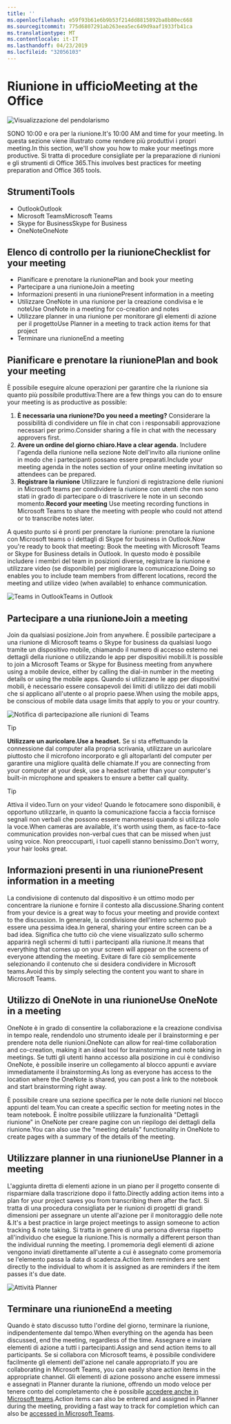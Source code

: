 ```yaml
---
title: ''
ms.openlocfilehash: e59f93b61e6b9b53f214dd8815892ba8b80ec668
ms.sourcegitcommit: 775d6807291ab263eea5ec649d9aaf1933fb41ca
ms.translationtype: MT
ms.contentlocale: it-IT
ms.lasthandoff: 04/23/2019
ms.locfileid: "32056103"
---
```

# <a name="meeting-at-the-office"></a><span data-ttu-id="548de-102">Riunione in ufficio</span><span class="sxs-lookup"><span data-stu-id="548de-102">Meeting at the Office</span></span>

![Visualizzazione del pendolarismo](media/ditl_meeting.png)

<span data-ttu-id="548de-104">SONO 10:00 e ora per la riunione.</span><span class="sxs-lookup"><span data-stu-id="548de-104">It's 10:00 AM and time for your meeting.</span></span> <span data-ttu-id="548de-105">In questa sezione viene illustrato come rendere più produttivi i propri meeting.</span><span class="sxs-lookup"><span data-stu-id="548de-105">In this section, we'll show you how to make your meetings more productive.</span></span>  <span data-ttu-id="548de-106">Si tratta di procedure consigliate per la preparazione di riunioni e gli strumenti di Office 365.</span><span class="sxs-lookup"><span data-stu-id="548de-106">This involves best practices for meeting preparation and Office 365 tools.</span></span>  

## <a name="tools"></a><span data-ttu-id="548de-107">Strumenti</span><span class="sxs-lookup"><span data-stu-id="548de-107">Tools</span></span>
- <span data-ttu-id="548de-108">Outlook</span><span class="sxs-lookup"><span data-stu-id="548de-108">Outlook</span></span>
- <span data-ttu-id="548de-109">Microsoft Teams</span><span class="sxs-lookup"><span data-stu-id="548de-109">Microsoft Teams</span></span>
- <span data-ttu-id="548de-110">Skype for Business</span><span class="sxs-lookup"><span data-stu-id="548de-110">Skype for Business</span></span>
- <span data-ttu-id="548de-111">OneNote</span><span class="sxs-lookup"><span data-stu-id="548de-111">OneNote</span></span>

## <a name="checklist-for-your-meeting"></a><span data-ttu-id="548de-112">Elenco di controllo per la riunione</span><span class="sxs-lookup"><span data-stu-id="548de-112">Checklist for your meeting</span></span>
- <span data-ttu-id="548de-113">Pianificare e prenotare la riunione</span><span class="sxs-lookup"><span data-stu-id="548de-113">Plan and book your meeting</span></span>
- <span data-ttu-id="548de-114">Partecipare a una riunione</span><span class="sxs-lookup"><span data-stu-id="548de-114">Join a meeting</span></span>
- <span data-ttu-id="548de-115">Informazioni presenti in una riunione</span><span class="sxs-lookup"><span data-stu-id="548de-115">Present information in a meeting</span></span>
- <span data-ttu-id="548de-116">Utilizzare OneNote in una riunione per la creazione condivisa e le note</span><span class="sxs-lookup"><span data-stu-id="548de-116">Use OneNote in a meeting for co-creation and notes</span></span>
- <span data-ttu-id="548de-117">Utilizzare planner in una riunione per monitorare gli elementi di azione per il progetto</span><span class="sxs-lookup"><span data-stu-id="548de-117">Use Planner in a meeting to track action items for that project</span></span>
- <span data-ttu-id="548de-118">Terminare una riunione</span><span class="sxs-lookup"><span data-stu-id="548de-118">End a meeting</span></span>
 
## <a name="plan-and-book-your-meeting"></a><span data-ttu-id="548de-119">Pianificare e prenotare la riunione</span><span class="sxs-lookup"><span data-stu-id="548de-119">Plan and book your meeting</span></span>
<span data-ttu-id="548de-120">È possibile eseguire alcune operazioni per garantire che la riunione sia quanto più possibile produttiva:</span><span class="sxs-lookup"><span data-stu-id="548de-120">There are a few things you can do to ensure your meeting is as productive as possible:</span></span>

1. <span data-ttu-id="548de-121">**È necessaria una riunione?**</span><span class="sxs-lookup"><span data-stu-id="548de-121">**Do you need a meeting?**</span></span> <span data-ttu-id="548de-122">Considerare la possibilità di condividere un file in chat con i responsabili approvazione necessari per primo.</span><span class="sxs-lookup"><span data-stu-id="548de-122">Consider sharing a file in chat with the necessary approvers first.</span></span>  
1. <span data-ttu-id="548de-123">**Avere un ordine del giorno chiaro.**</span><span class="sxs-lookup"><span data-stu-id="548de-123">**Have a clear agenda.**</span></span>  <span data-ttu-id="548de-124">Includere l'agenda della riunione nella sezione Note dell'invito alla riunione online in modo che i partecipanti possano essere preparati.</span><span class="sxs-lookup"><span data-stu-id="548de-124">Include your meeting agenda in the notes section of your online meeting invitation so attendees can be prepared.</span></span>
1. <span data-ttu-id="548de-125">**Registrare la riunione**  Utilizzare le funzioni di registrazione delle riunioni in Microsoft teams per condividere la riunione con utenti che non sono stati in grado di partecipare o di trascrivere le note in un secondo momento.</span><span class="sxs-lookup"><span data-stu-id="548de-125">**Record your meeting**  Use meeting recording functions in Microsoft Teams to share the meeting with people who could not attend or to transcribe notes later.</span></span>  

<span data-ttu-id="548de-126">A questo punto si è pronti per prenotare la riunione: prenotare la riunione con Microsoft teams o i dettagli di Skype for business in Outlook.</span><span class="sxs-lookup"><span data-stu-id="548de-126">Now you're ready to book that meeting:  Book the meeting with Microsoft Teams or Skype for Business details in Outlook.</span></span> <span data-ttu-id="548de-127">In questo modo è possibile includere i membri del team in posizioni diverse, registrare la riunione e utilizzare video (se disponibile) per migliorare la comunicazione.</span><span class="sxs-lookup"><span data-stu-id="548de-127">Doing so enables you to include team members from different locations, record the meeting and utilize video (when available) to enhance communication.</span></span> 

![<span data-ttu-id="548de-128">Teams in Outlook</span><span class="sxs-lookup"><span data-stu-id="548de-128">Teams in Outlook</span></span> ](media/ditl_teamsoutlook.png)

## <a name="join-a-meeting"></a><span data-ttu-id="548de-129">Partecipare a una riunione</span><span class="sxs-lookup"><span data-stu-id="548de-129">Join a meeting</span></span>
<span data-ttu-id="548de-130">Join da qualsiasi posizione.</span><span class="sxs-lookup"><span data-stu-id="548de-130">Join from anywhere.</span></span> <span data-ttu-id="548de-131">È possibile partecipare a una riunione di Microsoft teams o Skype for business da qualsiasi luogo tramite un dispositivo mobile, chiamando il numero di accesso esterno nei dettagli della riunione o utilizzando le app per dispositivi mobili.</span><span class="sxs-lookup"><span data-stu-id="548de-131">It is possible to join a Microsoft Teams or Skype for Business meeting from anywhere using a mobile device, either by calling the dial-in number in the meeting details or using the mobile apps.</span></span> <span data-ttu-id="548de-132">Quando si utilizzano le app per dispositivi mobili, è necessario essere consapevoli dei limiti di utilizzo dei dati mobili che si applicano all'utente o al proprio paese.</span><span class="sxs-lookup"><span data-stu-id="548de-132">When using the mobile apps, be conscious of mobile data usage limits that apply to you or your country.</span></span>

![Notifica di partecipazione alle riunioni di Teams](media/ditl_teamsjoin.png)

> [!TIP]
> <span data-ttu-id="548de-134">**Utilizzare un auricolare.**</span><span class="sxs-lookup"><span data-stu-id="548de-134">**Use a headset.**</span></span> <span data-ttu-id="548de-135">Se si sta effettuando la connessione dal computer alla propria scrivania, utilizzare un auricolare piuttosto che il microfono incorporato e gli altoparlanti del computer per garantire una migliore qualità delle chiamate.</span><span class="sxs-lookup"><span data-stu-id="548de-135">If you are connecting from your computer at your desk, use a headset rather than your computer's built-in microphone and speakers to ensure a better call quality.</span></span>

> [!TIP]
> <span data-ttu-id="548de-136">Attiva il video.</span><span class="sxs-lookup"><span data-stu-id="548de-136">Turn on your video!</span></span> <span data-ttu-id="548de-137">Quando le fotocamere sono disponibili, è opportuno utilizzarle, in quanto la comunicazione faccia a faccia fornisce segnali non verbali che possono essere manomessi quando si utilizza solo la voce.</span><span class="sxs-lookup"><span data-stu-id="548de-137">When cameras are available, it's worth using them, as face-to-face communication provides non-verbal cues that can be missed when just using voice.</span></span> <span data-ttu-id="548de-138">Non preoccuparti, i tuoi capelli stanno benissimo.</span><span class="sxs-lookup"><span data-stu-id="548de-138">Don't worry, your hair looks great.</span></span> 

## <a name="present-information-in-a-meeting"></a><span data-ttu-id="548de-139">Informazioni presenti in una riunione</span><span class="sxs-lookup"><span data-stu-id="548de-139">Present information in a meeting</span></span>
<span data-ttu-id="548de-140">La condivisione di contenuto dal dispositivo è un ottimo modo per concentrare la riunione e fornire il contesto alla discussione.</span><span class="sxs-lookup"><span data-stu-id="548de-140">Sharing content from your device is a great way to focus your meeting and provide context to the discussion.</span></span> <span data-ttu-id="548de-141">In generale, la condivisione dell'intero schermo può essere una pessima idea.</span><span class="sxs-lookup"><span data-stu-id="548de-141">In general, sharing your entire screen can be a bad idea.</span></span> <span data-ttu-id="548de-142">Significa che tutto ciò che viene visualizzato sullo schermo apparirà negli schermi di tutti i partecipanti alla riunione.</span><span class="sxs-lookup"><span data-stu-id="548de-142">It means that everything that comes up on your screen will appear on the screens of everyone attending the meeting.</span></span> <span data-ttu-id="548de-143">Evitare di fare ciò semplicemente selezionando il contenuto che si desidera condividere in Microsoft teams.</span><span class="sxs-lookup"><span data-stu-id="548de-143">Avoid this by simply selecting the content you want to share in Microsoft Teams.</span></span> 

## <a name="use-onenote-in-a-meeting"></a><span data-ttu-id="548de-144">Utilizzo di OneNote in una riunione</span><span class="sxs-lookup"><span data-stu-id="548de-144">Use OneNote in a meeting</span></span>
<span data-ttu-id="548de-145">OneNote è in grado di consentire la collaborazione e la creazione condivisa in tempo reale, rendendolo uno strumento ideale per il brainstorming e per prendere nota delle riunioni.</span><span class="sxs-lookup"><span data-stu-id="548de-145">OneNote can allow for real-time collaboration and co-creation, making it an ideal tool for brainstorming and note taking in meetings.</span></span> <span data-ttu-id="548de-146">Se tutti gli utenti hanno accesso alla posizione in cui è condiviso OneNote, è possibile inserire un collegamento al blocco appunti e avviare immediatamente il brainstorming.</span><span class="sxs-lookup"><span data-stu-id="548de-146">As long as everyone has access to the location where the OneNote is shared, you can post a link to the notebook and start brainstorming right away.</span></span>

<span data-ttu-id="548de-147">È possibile creare una sezione specifica per le note delle riunioni nel blocco appunti del team.</span><span class="sxs-lookup"><span data-stu-id="548de-147">You can create a specific section for meeting notes in the team notebook.</span></span> <span data-ttu-id="548de-148">È inoltre possibile utilizzare la funzionalità "Dettagli riunione" in OneNote per creare pagine con un riepilogo dei dettagli della riunione.</span><span class="sxs-lookup"><span data-stu-id="548de-148">You can also use the "meeting details" functionality in OneNote to create pages with a summary of the details of the meeting.</span></span>

## <a name="use-planner-in-a-meeting"></a><span data-ttu-id="548de-149">Utilizzare planner in una riunione</span><span class="sxs-lookup"><span data-stu-id="548de-149">Use Planner in a meeting</span></span>
<span data-ttu-id="548de-150">L'aggiunta diretta di elementi azione in un piano per il progetto consente di risparmiare dalla trascrizione dopo il fatto.</span><span class="sxs-lookup"><span data-stu-id="548de-150">Directly adding action items into a plan for your project saves you from transcribing them after the fact.</span></span> <span data-ttu-id="548de-151">Si tratta di una procedura consigliata per le riunioni di progetti di grandi dimensioni per assegnare un utente all'azione per il monitoraggio delle note &.</span><span class="sxs-lookup"><span data-stu-id="548de-151">It's a best practice in large project meetings to assign someone to action tracking & note taking.</span></span> <span data-ttu-id="548de-152">Si tratta in genere di una persona diversa rispetto all'individuo che esegue la riunione.</span><span class="sxs-lookup"><span data-stu-id="548de-152">This is normally a different person than the individual running the meeting.</span></span> <span data-ttu-id="548de-153">I promemoria degli elementi di azione vengono inviati direttamente all'utente a cui è assegnato come promemoria se l'elemento passa la data di scadenza.</span><span class="sxs-lookup"><span data-stu-id="548de-153">Action item reminders are sent directly to the individual to whom it is assigned as are reminders if the item passes it's due date.</span></span> 

![Attività Planner](media/ditl_task.png)

## <a name="end-a-meeting"></a><span data-ttu-id="548de-155">Terminare una riunione</span><span class="sxs-lookup"><span data-stu-id="548de-155">End a meeting</span></span>
<span data-ttu-id="548de-156">Quando è stato discusso tutto l'ordine del giorno, terminare la riunione, indipendentemente dal tempo.</span><span class="sxs-lookup"><span data-stu-id="548de-156">When everything on the agenda has been discussed, end the meeting, regardless of the time.</span></span> <span data-ttu-id="548de-157">Assegnare e inviare elementi di azione a tutti i partecipanti.</span><span class="sxs-lookup"><span data-stu-id="548de-157">Assign and send action items to all participants.</span></span> <span data-ttu-id="548de-158">Se si collabora con Microsoft teams, è possibile condividere facilmente gli elementi dell'azione nel canale appropriato.</span><span class="sxs-lookup"><span data-stu-id="548de-158">If you are collaborating in Microsoft Teams, you can easily share action items in the appropriate channel.</span></span> <span data-ttu-id="548de-159">Gli elementi di azione possono anche essere immessi e assegnati in Planner durante la riunione, offrendo un modo veloce per tenere conto del completamento che è possibile [accedere anche in Microsoft teams](https://support.office.com/en-us/article/use-planner-in-microsoft-teams-62798a9f-e8f7-4722-a700-27dd28a06ee0).</span><span class="sxs-lookup"><span data-stu-id="548de-159">Action items can also be entered and assigned in Planner during the meeting, providing a fast way to track for completion which can also be [accessed in Microsoft Teams](https://support.office.com/en-us/article/use-planner-in-microsoft-teams-62798a9f-e8f7-4722-a700-27dd28a06ee0).</span></span> 